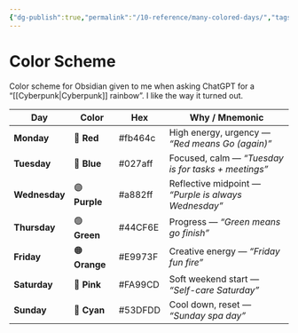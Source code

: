 ```yaml
---
{"dg-publish":true,"permalink":"/10-reference/many-colored-days/","tags":["gardenEntry"]}
---
```




# Color Scheme
Color scheme for Obsidian given to me when asking ChatGPT for a “[[Cyberpunk\|Cyberpunk]] rainbow”. I like the way it turned out.


|**Day**|**Color**|**Hex**|**Why / Mnemonic**|
|---|---|---|---|
|**Monday**|🔴 **Red**|#fb464c|High energy, urgency — _“Red means Go (again)”_|
|**Tuesday**|🔵 **Blue**|#027aff|Focused, calm — _“Tuesday is for tasks + meetings”_|
|**Wednesday**|🟣 **Purple**|#a882ff|Reflective midpoint — _“Purple is always Wednesday”_|
|**Thursday**|🟢 **Green**|#44CF6E|Progress — _“Green means go finish”_|
|**Friday**|🟠 **Orange**|#E9973F|Creative energy — _“Friday fun fire”_|
|**Saturday**|💖 **Pink**|#FA99CD|Soft weekend start — _“Self-care Saturday”_|
|**Sunday**|🌊 **Cyan**|#53DFDD|Cool down, reset — _“Sunday spa day”_|